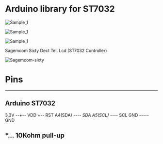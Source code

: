 # Arduino library for ST7032


![Sample_1](https://github.com/firatsyg/ST7032/blob/master/img/IMG_0110.JPG?raw=true)


![Sample_1](https://github.com/firatsyg/ST7032/blob/master/img/IMG_0113.JPG?raw=true)


![Sample_1](https://github.com/firatsyg/ST7032/blob/master/img/IMG_0113.JPG?raw=true)

Sagemcom Sixty Dect Tel. Lcd (ST7032 Controller)

![Sagemcom-sixty](https://github.com/firatsyg/ST7032/blob/master/img/sagemcom-sixty.jpg?raw=true)


# Pins

 ------------------------
  Arduino        ST7032
 ------------------------
  3.3V    --+-- VDD
            +-- RST
  A4(SDA) --*-- SDA
  A5(SCL) --*-- SCL
  GND     ----- GND
  
  *... 10Kohm pull-up
 ------------------------
